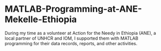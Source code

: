 # MATLAB-Programming-at-ANE-Mekelle-Ethiopia
During my time as a volunteer at Action for the Needy in Ethiopia (ANE), a local partner of UNHCR and IOM, I supported them with MATLAB programming for their data records, reports, and other activities.
